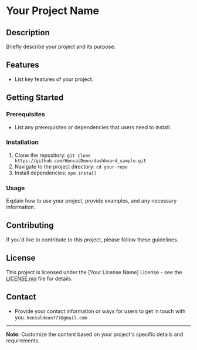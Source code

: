 # Your Project Name

## Description

Briefly describe your project and its purpose.

## Features

-   List key features of your project.

## Getting Started

### Prerequisites

-   List any prerequisites or dependencies that users need to install.

### Installation

1. Clone the repository: `git clone https://github.com/HensalDeon/dashboard_sample.git`
2. Navigate to the project directory: `cd your-repo`
3. Install dependencies: `npm install`

### Usage

Explain how to use your project, provide examples, and any necessary information.

## Contributing

If you'd like to contribute to this project, please follow these guidelines.

## License

This project is licensed under the [Your License Name] License - see the [LICENSE.md](LICENSE.md) file for details.

## Contact

-   Provide your contact information or ways for users to get in touch with you.
    `hensaldeon777@gmail.com`

---

**Note:** Customize the content based on your project's specific details and requirements.
